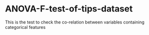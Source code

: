 # ANOVA-F-test-of-tips-dataset
This is the test to check the co-relation between variables containing categorical features 
